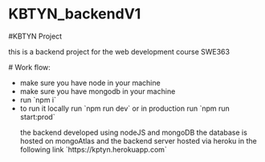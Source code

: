 # KBTYN_backendV1
#KBTYN Project
<p> this is a backend project for the web development course SWE363 </p>
# Work flow: 
<ul>
<li>make sure you have node in your machine</li>
<li>make sure you have mongodb in your machine</li>
<li>run `npm i`</li>
<li>to run it locally run `npm run dev` or in production run `npm run start:prod`</li>
<p> the backend developed using nodeJS and mongoDB the database is hosted on mongoAtlas and the backend server hosted via heroku in the following link `https://kptyn.herokuapp.com`</p>
</ul>